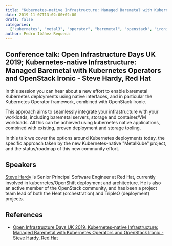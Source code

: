 ```yaml
---
title: "Kubernetes-native Infrastructure: Managed Baremetal with Kubernetes Operators and OpenStack Ironic - Steve Hardy, Red Hat"
date: 2019-11-07T13:02:00+02:00
draft: false
categories:
  ["kubernetes", "metal3", "operator", "baremetal", "openstack", "ironic"]
author: Pedro Ibáñez Requena
---
```


## Conference talk: Open Infrastructure Days UK 2019; Kubernetes-native Infrastructure: Managed Baremetal with Kubernetes Operators and OpenStack Ironic - Steve Hardy, Red Hat

In this session you can hear about a new effort to enable baremetal Kubernetes deployments using native interfaces, and in particular the Kubernetes Operator framework, combined with OpenStack Ironic.

This approach aims to seamlessly integrate your infrastructure with your workloads, including baremetal servers, storage and container/VM workloads. All this can be achieved using kubernetes native applications, combined with existing, proven deployment and storage tooling.

In this talk we cover the options around Kubernetes deployments today, the specific approach taken by the new Kubernetes-native "MetalKube" project, and the status/roadmap of this new community effort.

## Speakers

[Steve Hardy](http://hardysteven.blogspot.com) is Senior Principal Software Engineer at Red Hat, currently involved in kubernetes/OpenShift deployment and architecture. He is also an active member of the OpenStack community, and has been a project team lead of both the Heat (orchestration) and TripleO (deployment) projects.

## References

- [Open Infrastructure Days UK 2019, Kubernetes-native Infrastructure: Managed Baremetal with Kubernetes Operators and OpenStack Ironic - Steve Hardy, Red Hat](https://openinfradays.sched.com/event/KMyE)
